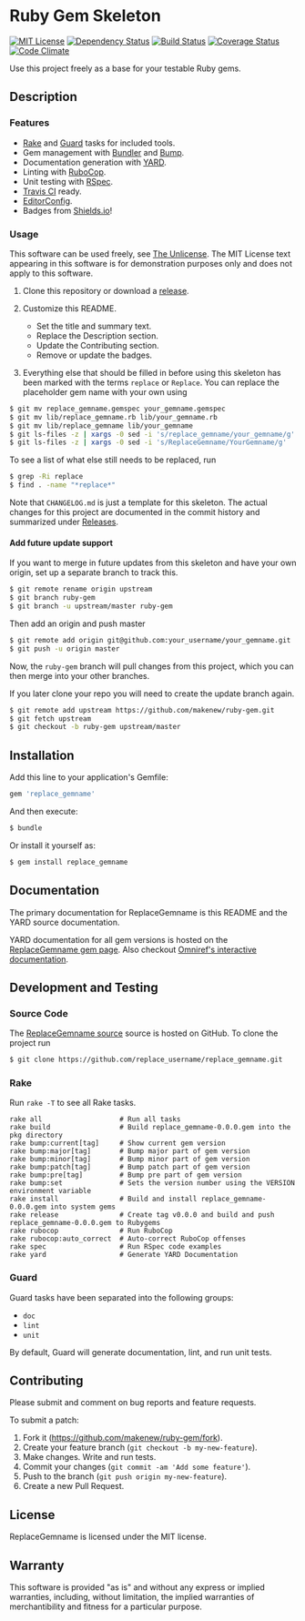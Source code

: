 # Ruby Gem Skeleton

<!--
[![Gem Version](https://img.shields.io/gem/v/replace_gemname.svg)](https://rubygems.org/gems/replace_gemname)
-->
[![MIT License](https://img.shields.io/github/license/makenew/ruby-gem.svg)](./LICENSE.txt)
[![Dependency Status](https://img.shields.io/gemnasium/makenew/ruby-gem.svg)](https://gemnasium.com/makenew/ruby-gem)
[![Build Status](https://img.shields.io/travis/makenew/ruby-gem.svg)](https://travis-ci.org/makenew/ruby-gem)
[![Coverage Status](https://img.shields.io/codecov/c/github/makenew/ruby-gem.svg)](https://codecov.io/github/makenew/ruby-gem)
[![Code Climate](https://img.shields.io/codeclimate/github/makenew/ruby-gem.svg)](https://codeclimate.com/github/makenew/ruby-gem)

Use this project freely as a base for your testable Ruby gems.

## Description

### Features

* [Rake] and [Guard] tasks for included tools.
* Gem management with [Bundler] and [Bump].
* Documentation generation with [YARD].
* Linting with [RuboCop].
* Unit testing with [RSpec].
* [Travis CI] ready.
* [EditorConfig].
* Badges from [Shields.io]!

[Bump]: https://github.com/gregorym/bump
[Bundler]: http://bundler.io/
[EditorConfig]: http://editorconfig.org/
[Guard]: http://guardgem.org/
[Rake]: https://github.com/jimweirich/rake
[RSpec]: http://rspec.info/
[RuboCop]: https://github.com/bbatsov/rubocop
[Shields.io]: http://shields.io/
[Travis CI]: https://travis-ci.org/
[YARD]: http://yardoc.org/index.html

### Usage

This software can be used freely, see [The Unlicense].
The MIT License text appearing in this software is for
demonstration purposes only and does not apply to this software.

1. Clone this repository or download a [release][Releases].

2. Customize this README.
   - Set the title and summary text.
   - Replace the Description section.
   - Update the Contributing section.
   - Remove or update the badges.

3. Everything else that should be filled in before using this skeleton
   has been marked with the terms `replace` or `Replace`.
   You can replace the placeholder gem name with your own using

```bash
$ git mv replace_gemname.gemspec your_gemname.gemspec
$ git mv lib/replace_gemname.rb lib/your_gemname.rb
$ git mv lib/replace_gemname lib/your_gemname
$ git ls-files -z | xargs -0 sed -i 's/replace_gemname/your_gemname/g'
$ git ls-files -z | xargs -0 sed -i 's/ReplaceGemname/YourGemname/g'
```

   To see a list of what else still needs to be replaced, run

```bash
$ grep -Ri replace
$ find . -name "*replace*"
```

Note that `CHANGELOG.md` is just a template for this skeleton.
The actual changes for this project are documented in the commit history
and summarized under [Releases].

[Releases]: https://github.com/makenew/ruby-gem/releases
[The Unlicense]: http://unlicense.org/UNLICENSE

#### Add future update support

If you want to merge in future updates from this skeleton and have your own origin,
set up a separate branch to track this.

```bash
$ git remote rename origin upstream
$ git branch ruby-gem
$ git branch -u upstream/master ruby-gem
```

Then add an origin and push master

```bash
$ git remote add origin git@github.com:your_username/your_gemname.git
$ git push -u origin master
```

Now, the `ruby-gem` branch will pull changes from this project,
which you can then merge into your other branches.

If you later clone your repo you will need to create the update branch again.

```bash
$ git remote add upstream https://github.com/makenew/ruby-gem.git
$ git fetch upstream
$ git checkout -b ruby-gem upstream/master
```

## Installation

Add this line to your application's Gemfile:

```ruby
gem 'replace_gemname'
```

And then execute:

```bash
$ bundle
```

Or install it yourself as:

```bash
$ gem install replace_gemname
```

## Documentation

The primary documentation for ReplaceGemname is this README and the YARD source documentation.

YARD documentation for all gem versions is hosted on the
[ReplaceGemname gem page](https://rubygems.org/gems/replace_gemname).
Also checkout
[Omniref's interactive documentation](https://www.omniref.com/ruby/gems/replace_gemname).

## Development and Testing

### Source Code

The [ReplaceGemname source](https://github.com/replace_username/replace_gemname)
source is hosted on GitHub.
To clone the project run

```bash
$ git clone https://github.com/replace_username/replace_gemname.git
```

### Rake

Run `rake -T` to see all Rake tasks.

```
rake all                   # Run all tasks
rake build                 # Build replace_gemname-0.0.0.gem into the pkg directory
rake bump:current[tag]     # Show current gem version
rake bump:major[tag]       # Bump major part of gem version
rake bump:minor[tag]       # Bump minor part of gem version
rake bump:patch[tag]       # Bump patch part of gem version
rake bump:pre[tag]         # Bump pre part of gem version
rake bump:set              # Sets the version number using the VERSION environment variable
rake install               # Build and install replace_gemname-0.0.0.gem into system gems
rake release               # Create tag v0.0.0 and build and push replace_gemname-0.0.0.gem to Rubygems
rake rubocop               # Run RuboCop
rake rubocop:auto_correct  # Auto-correct RuboCop offenses
rake spec                  # Run RSpec code examples
rake yard                  # Generate YARD Documentation
```

### Guard

Guard tasks have been separated into the following groups:

- `doc`
- `lint`
- `unit`

By default, Guard will generate documentation, lint, and run unit tests.

## Contributing

Please submit and comment on bug reports and feature requests.

To submit a patch:

1. Fork it (https://github.com/makenew/ruby-gem/fork).
2. Create your feature branch (`git checkout -b my-new-feature`).
3. Make changes. Write and run tests.
4. Commit your changes (`git commit -am 'Add some feature'`).
5. Push to the branch (`git push origin my-new-feature`).
6. Create a new Pull Request.

## License

ReplaceGemname is licensed under the MIT license.

## Warranty

This software is provided "as is" and without any express or
implied warranties, including, without limitation, the implied
warranties of merchantibility and fitness for a particular
purpose.
